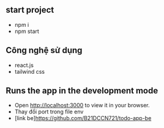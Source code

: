 ## start project
- npm i 
- npm start 

## Công nghệ sử dụng
- react.js
- tailwind css

## Runs the app in the development mode
- Open [http://localhost:3000](http://localhost:3000) to view it in your browser.
- Thay đổi port trong file env
- [link be]https://github.com/B21DCCN721/todo-app-be
